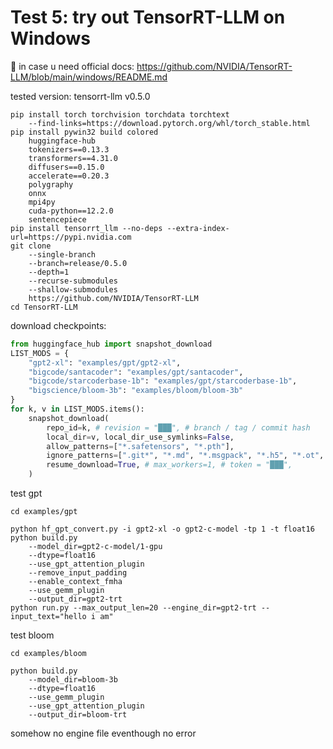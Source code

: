 # Test 5: try out TensorRT-LLM on Windows

📑 in case u need official docs: https://github.com/NVIDIA/TensorRT-LLM/blob/main/windows/README.md

tested version: tensorrt-llm v0.5.0
```
pip install torch torchvision torchdata torchtext
	--find-links=https://download.pytorch.org/whl/torch_stable.html
pip install pywin32 build colored
	huggingface-hub
	tokenizers==0.13.3
	transformers==4.31.0
	diffusers==0.15.0
	accelerate==0.20.3
	polygraphy
	onnx
	mpi4py
	cuda-python==12.2.0
	sentencepiece
pip install tensorrt_llm --no-deps --extra-index-url=https://pypi.nvidia.com
git clone
	--single-branch
	--branch=release/0.5.0
	--depth=1
	--recurse-submodules
	--shallow-submodules
	https://github.com/NVIDIA/TensorRT-LLM
cd TensorRT-LLM
```
download checkpoints:
```python
from huggingface_hub import snapshot_download
LIST_MODS = {
	"gpt2-xl": "examples/gpt/gpt2-xl",
	"bigcode/santacoder": "examples/gpt/santacoder",
	"bigcode/starcoderbase-1b": "examples/gpt/starcoderbase-1b",
	"bigscience/bloom-3b": "examples/bloom/bloom-3b"
}
for k, v in LIST_MODS.items():
	snapshot_download(
		repo_id=k, # revision = "███", # branch / tag / commit hash
		local_dir=v, local_dir_use_symlinks=False,
		allow_patterns=["*.safetensors", "*.pth"],
		ignore_patterns=[".git*", "*.md", "*.msgpack", "*.h5", "*.ot", "*.bin"],
		resume_download=True, # max_workers=1, # token = "███",
	)
```
test gpt
```
cd examples/gpt

python hf_gpt_convert.py -i gpt2-xl -o gpt2-c-model -tp 1 -t float16
python build.py
	--model_dir=gpt2-c-model/1-gpu
	--dtype=float16
	--use_gpt_attention_plugin
	--remove_input_padding
	--enable_context_fmha
	--use_gemm_plugin
	--output_dir=gpt2-trt
python run.py --max_output_len=20 --engine_dir=gpt2-trt --input_text="hello i am"
```
test bloom
```
cd examples/bloom

python build.py
	--model_dir=bloom-3b
	--dtype=float16
	--use_gemm_plugin
	--use_gpt_attention_plugin
	--output_dir=bloom-trt
```
somehow no engine file eventhough no error
